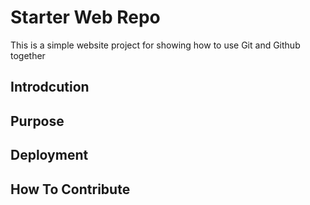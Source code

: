 # Starter Web Repo
This is a simple website project for showing how to use Git and Github together

## Introdcution

## Purpose

## Deployment

## How To Contribute

